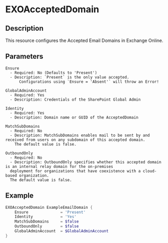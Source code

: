 # EXOAcceptedDomain

## Description

This resource configures the Accepted Email Domains in Exchange Online.

## Parameters

    Ensure
      - Required: No (Defaults to 'Present')
      - Description: `Present` is the only value accepted.
          Configurations using `Ensure = 'Absent'` will throw an Error!

    GlobalAdminAccount
      - Required: Yes
      - Description: Credentials of the SharePoint Global Admin

    Identity
      - Required: Yes
      - Description: Domain name or GUID of the AcceptedDomain

    MatchSubDomains
      - Required: No
      - Description: MatchSubDomains enables mail to be sent by and received from users on any subdomain of this accepted domain.
        The default value is false.

    OutboundOnly
      - Required: No
      - Description: OutboundOnly specifies whether this accepted domain is an internal relay domain for the on-premises
      deployment for organizations that have coexistence with a cloud-based organization.
      The default value is false.

## Example

```PowerShell
EXOAcceptedDomain ExampleEmailDomain {
    Ensure              = 'Present'
    Identity            = 'Yes'
    MatchSubDomains     = $false
    OutboundOnly        = $false
    GlobalAdminAccount  = $GlobalAdminAccount
}
```
